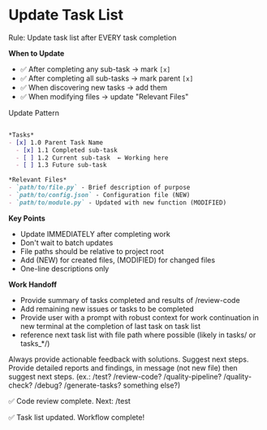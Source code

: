 # Update Task List

Rule: Update task list after EVERY task completion

**When to Update**
- ✅ After completing any sub-task → mark `[x]`
- ✅ After completing all sub-tasks → mark parent `[x]`
- ✅ When discovering new tasks → add them
- ✅ When modifying files → update "Relevant Files"

Update Pattern
```markdown

*Tasks*
- [x] 1.0 Parent Task Name
  - [x] 1.1 Completed sub-task
  - [ ] 1.2 Current sub-task  ← Working here
  - [ ] 1.3 Future sub-task

*Relevant Files*
- `path/to/file.py` - Brief description of purpose
- `path/to/config.json` - Configuration file (NEW)
- `path/to/module.py` - Updated with new function (MODIFIED)
```

**Key Points**
- Update IMMEDIATELY after completing work
- Don't wait to batch updates
- File paths should be relative to project root
- Add (NEW) for created files, (MODIFIED) for changed files
- One-line descriptions only

**Work Handoff**
- Provide summary of tasks completed and results of /review-code 
- Add remaining new issues or tasks to be completed
- Provide user with a prompt with robust context for work continuation in new terminal at the completion of last task on task list 
- reference next task list with file path where possible (likely in tasks/ or tasks_*/)

Always provide actionable feedback with solutions.
Suggest next steps. Provide detailed reports and findings, in message (not new file) then suggest next steps. 
(ex.: /test? /review-code? /quality-pipeline? /quality-check? /debug? /generate-tasks? something else?)

✅ Code review complete. Next: /test

✅ Task list updated. Workflow complete!